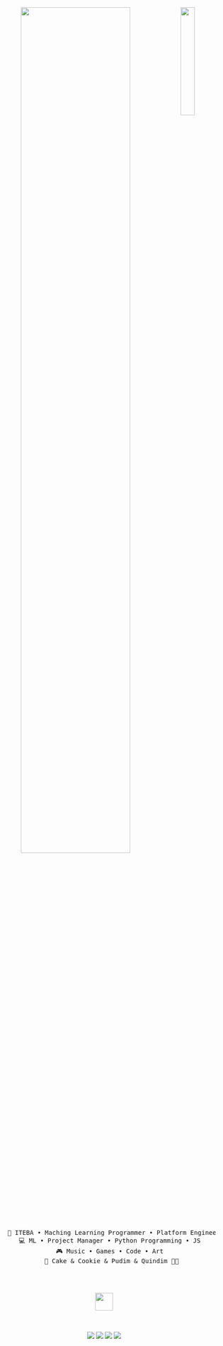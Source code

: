 
<div align="center">
<img src="https://github.com/innng/innng/assets/26755058/5e0ce0fb-c544-4f8c-a307-5849165746d0" width="25%" align="right" />
<img src="https://readme-typing-svg.demolab.com?font=Inconsolata&weight=500&size=50&duration=4000&pause=300&color=A7A459&center=true&vCenter=true&multiline=true&repeat=false&random=false&width=1300&height=140&lines=Hello+hello;I'm+Andhika Laksmana PA%2C+a+tech+Programmer+and+Cool+guy+in+person+%E2%9C%A9" width="70%" />
<br><br>
<pre>
    💼 ITEBA • Maching Learning Programmer • Platform Engineer
    💻 ML • Project Manager • Python Programming • JS 
    🎮 Music • Games • Code • Art 
    🐾 Cake & Cookie & Pudim & Quindim 🐤🐥
  
</pre>
<br><br>
<img src="https://raw.githubusercontent.com/innng/innng/master/assets/kyubey.gif" height="40" />
<br><br><br>
    
[![](https://img.shields.io/badge/linkedin-0a66c2)](https://www.linkedin.com/in/andhika-laksmana-putra-alka-ab06b4344/)
[![](https://img.shields.io/badge/instagram-6364ff)](https://www.instagram.com/dykaalka/)
[![](https://img.shields.io/badge/osu!-ff66ab)](https://osu.ppy.sh/users/4606212)
[![](https://img.shields.io/badge/enka.network-69899c)](https://enka.network/u/Inng/1A4HU1/10000069/1985924/)
</div>
